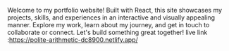 Welcome to my portfolio website! Built with React, this site showcases my projects, skills, and experiences in an interactive and visually appealing manner. Explore my work, learn about my journey, and get in touch to collaborate or connect. Let's build something great together!
live link :https://polite-arithmetic-dc8900.netlify.app/
